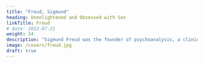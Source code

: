 ```yaml
---
title: "Freud, Sigmund"
heading: Unenlightened and Obsessed with Sex
linkTitle: Freud
# date: 2022-07-21
weight: 34
description: "Sigmund Freud was the founder of psychoanalysis, a clinical method for evaluating and treating pathologies through dialogue with a patient"
image: /covers/freud.jpg
draft: true
---
```



